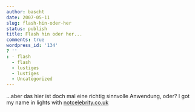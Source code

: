 ```yaml
---
author: bascht
date: 2007-05-11
slug: flash-hin-oder-her
status: publish
title: Flash hin oder her...
comments: true
wordpress_id: '134'
? ''
: - flash
  - flash
  - lustiges
  - lustiges
  - Uncategorized
---
```


...aber das hier ist doch mal eine richtig sinnvolle Anwendung,
oder? I got my name in lights with
[notcelebrity.co.uk](http://www.notcelebrity.co.uk)


